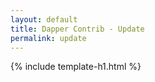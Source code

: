 ```yaml
---
layout: default
title: Dapper Contrib - Update
permalink: update
---
```


{% include template-h1.html %}
